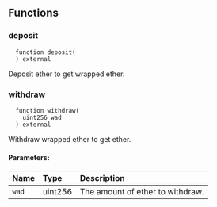 


## Functions
### deposit
```solidity
  function deposit(
  ) external
```
Deposit ether to get wrapped ether.



### withdraw
```solidity
  function withdraw(
    uint256 wad
  ) external
```
Withdraw wrapped ether to get ether.


#### Parameters:
| Name | Type | Description                                                          |
| :--- | :--- | :------------------------------------------------------------------- |
|`wad` | uint256 | The amount of ether to withdraw.

